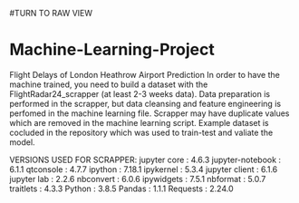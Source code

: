 #TURN TO RAW VIEW
# Machine-Learning-Project
Flight Delays of London Heathrow Airport Prediction
In order to have the machine trained, you need to build a dataset with the FlightRadar24_scrapper (at least 2-3 weeks data). 
Data preparation is performed in the scrapper, but data cleansing and feature engineering is perfomed in the machine learning file.
Scrapper may have duplicate values which are removed in the machine learning script.
Example dataset is cocluded in the repository which was used to train-test and valiate the model.


VERSIONS USED FOR SCRAPPER:
jupyter core     : 4.6.3
jupyter-notebook : 6.1.1
qtconsole        : 4.7.7
ipython          : 7.18.1
ipykernel        : 5.3.4
jupyter client   : 6.1.6
jupyter lab      : 2.2.6
nbconvert        : 6.0.6
ipywidgets       : 7.5.1
nbformat         : 5.0.7
traitlets        : 4.3.3
Python           : 3.8.5
Pandas           : 1.1.1
Requests         : 2.24.0
